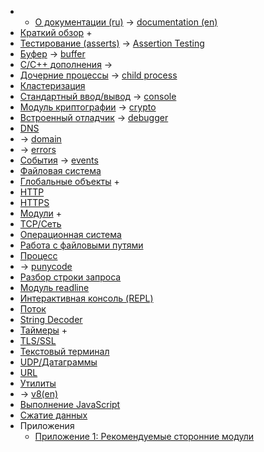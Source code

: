 * + [О документации (ru)](documentation.markdown) -> [documentation (en)](https://nodejs.org/api/documentation.html)
* [Краткий обзор](synopsis.markdown) +
* [Тестирование (asserts)](assert.markdown) -> [Assertion Testing](https://nodejs.org/api/assert.html)
* [Буфер](buffer.markdown) -> [buffer](https://nodejs.org/api/buffer.html)
* [C/C++ дополнения](addons.markdown) -> 
* [Дочерние процессы](child_process.markdown) -> [child process](https://nodejs.org/api/child_process.html)
* [Кластеризация](cluster.markdown)
* [Стандартный ввод/вывод](stdio.markdown) -> [console](https://nodejs.org/api/console.html)
* [Модуль криптографии](crypto.markdown) -> [crypto](https://nodejs.org/api/crypto.html)
* [Встроенный отладчик](debugger.markdown) -> [debugger](https://nodejs.org/api/debugger.html)
* [DNS](dns.markdown)
* -> [domain](https://nodejs.org/api/domain.html)
* -> [errors](https://nodejs.org/api/errors.html)
* [События](events.markdown) -> [events](https://nodejs.org/api/events.html)
* [Файловая система](fs.markdown)
* [Глобальные объекты](globals.markdown) +
* [HTTP](http.markdown)
* [HTTPS](https.markdown)
* [Модули](modules.markdown) +
* [TCP/Сеть](net.markdown)
* [Операционная система](os.markdown)
* [Работа с файловыми путями](path.markdown)
* [Процесс](process.markdown)
* -> [punycode](https://nodejs.org/api/punycode.html)
* [Разбор строки запроса](querystring.markdown)
* [Модуль readline](readline.markdown)
* [Интерактивная консоль (REPL)](repl.markdown)
* [Поток](stream.markdown)
* [String Decoder](string_decoder.markdown)
* [Таймеры](timers.markdown) +
* [TLS/SSL](tls.markdown)
* [Текстовый терминал](tty.markdown)
* [UDP/Датаграммы](dgram.markdown)
* [URL](url.markdown)
* [Утилиты](util.markdown)
* -> [v8(en)](https://nodejs.org/api/v8.html)
* [Выполнение JavaScript](vm.markdown)
* [Сжатие данных](zlib.markdown)
* Приложения
  * [Приложение 1: Рекомендуемые сторонние модули](appendix_1.markdown)

